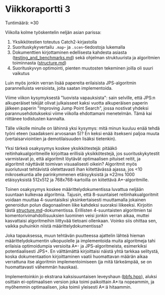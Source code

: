 # Viikkoraportti 3

Tuntimäärä: ≈30

Viikolla kolme työskentelin neljän asian parissa:
1. Yksikkötestien toteutus Catch2-kirjastolla
2. Suorituskykyvertailu `.map`- ja `.scen`-tiedostoja lukemalla
3. Dokumenttien kirjottaminen edellisesta kahdesta asiasta ([testing_and_benchmarks.md](../testing_and_benchmarks.md)) sekä ohjelman struktuurista ja algoritmien toiminnasta ([structure.md](../structure.md))
4. Suorituskyvyn optimointi, pienten muutosten tekeminen joilla oli suuri vaikutus

Luin myös jonkin verran lisää papereita erilaisista JPS-algoritmin parannelluista versioista, joita saatan implementoida.

Viime viikon kysymyksestä "luovista vapauksista": sain selville, että JPS:n alkuperäiset tekijät olivat julkaisseet kaksi vuotta alkuperäisen paperin jälkeen paperin "Improving Jump Point Search", jossa nostivat yhdeksi parannusehdotukseksi viime viikolla ehdottamani menetelmän. Tämä kai riittänee todistusten kannalta.

Tälle viikolle minulle on lähinnä yksi kysymys: mitä minun kuuluu enää tehdä työni eteen (saadakseni arvosanan 5)? En keksi enää itsekseni paljoa muuta (vertaisarviointien ja demotilaisuuden lisäksi tietenkin).

Yksi tärkeä osakysymys koskee yksikkötestejä: pitääkö reitinhakualgoritmeille kirjoittaa erillisiä yksikkötestejä, jos suorituskykytestit varmistavat jo, että algoritmit löytävät optimaalisen pituiset reitit, ja algoritmit näyttävät toimivan visuaalisesti oikein? Algoritmit myös suoriutuvat tehtävistä oletettavasti ihan kiitettävässä ajassa, jos <10 mikrosekuntia alle parinkymmenen etäisyyksistä ja ≈22ms 1000 etäisyyksistä 512x512 ja 768x768-kartoilla on kiitettävä A*-algoritmille.

Toinen osakysymys koskee määrittelydokumentissa luvattua neljään suuntaan kulkevaa algoritmia. Tajusin, että 8-suuntaiset reitinhakualgoritmit voidaan muuttaa 4-suuntaisiksi yksinkertaisesti muuttamalla jokainen generoidun polun diagonaalinen liike kahdeksi suoraksi liikeeksi. Kirjoitin tästä [structure.md](../structure.md)-dokumentissa. Erillisten 4-suuntaisten algoritmien tai komentorivimahdollisuuksien luominen veisi jonkin verran aikaa, muttei kasvattaisi algoritmeihin liittyvää tietoani ollenkaan. Voinko siis ohittaa sen, vaikka puhuinkin niistä määrittelydokumentissa?

Joka tapauksessa, muun tehtävän puutteessa ajattelin lähteä hieman määrittelydokumentin ulkopuolelle ja implementoida muita algoritmeja tahi erilaisia optimoidumpia versioita A*- ja JPS-algoritmeista, esimerkiksi potentiaalisesti JPS+. En välttämättä kirjoittaisi näistä yhtä tarkkaa selitystä, koska dokumentaation kirjoittaminen vaatii huomattavan määrän aikaa verrattuna itse algoritmin implementoimiseen (ja mitä tärkeämpää, se on huomattavasti vähemmän hauskaa).

Implementoinkin jo ekstrana kaksisuuntaisen leveyshaun ([bbfs.hpp](../../src/algorithms/bbfs.hpp)), aluksi osittain ei-optimaalisen version joka toimi paikoittain A*:ta nopeammin, ja myöhemmin optimaalisen, joka toimii yleisesti A*:ä hitaammin.
